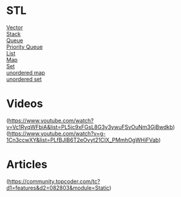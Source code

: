 # STL

[Vector](http://www.cplusplus.com/reference/vector/vector/) \
[Stack](http://www.cplusplus.com/reference/stack/stack/) \
[Queue](http://www.cplusplus.com/reference/queue/queue/) \
[Priority Queue](http://www.cplusplus.com/reference/queue/priority_queue/) \
[List](http://www.cplusplus.com/reference/forward_list/forward_list/) \
[Map](http://www.cplusplus.com/reference/map/map/) \
[Set](http://www.cplusplus.com/reference/set/set/) \
[unordered map](http://www.cplusplus.com/reference/unordered_map/unordered_map/) \
[unordered set](http://www.cplusplus.com/reference/unordered_set/unordered_set/)

# Videos

(https://www.youtube.com/watch?v=Vc1RyqWFbiA&list=PL5jc9xFGsL8G3y3ywuFSvOuNm3GjBwdkb)
(https://www.youtube.com/watch?v=g-1Cn3ccwXY&list=PLfBJlB6T2eOvyt21CIX_PMmhOgWHiFVab)

# Articles
(https://community.topcoder.com/tc?d1=features&d2=082803&module=Static)
